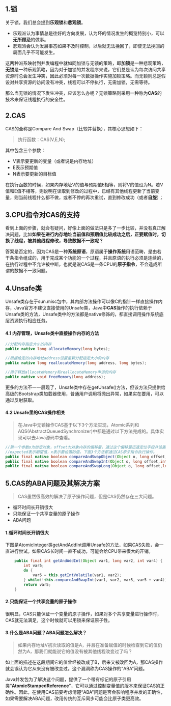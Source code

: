 ## 1.锁
关于锁，我们总会提到**乐观锁**和**悲观锁**。
- 乐观派认为事情总是往好的方向发展，认为坏的情况发生的概览特别小，可以**无所顾忌**的做事。
- 悲观派会认为发展事态如果不及时控制，以后就无法挽回了，即使无法挽回的局面几乎不可能发生。

这两种派系映射到并发编程中就如同加锁与无锁的策略，即**加锁**是一种悲观策略，**无锁**是一种乐观策略，因为对于加锁的并发程序来说，它们总是认为每次访问共享资源时总会发生冲突，因此必须对每一次数据操作实施加锁策略。而无锁则总是假设对共享资源的访问没有冲突，线程可以不停执行，无需加锁，无需等待。

那么当无锁的情况下发生冲突，应该怎么办呢？无锁策略则采用一种称为**CAS**的技术来保证线程执行的安全性。

## 2.CAS
CAS的全称是Compare And Swap（比较并替换），其核心思想如下：
> 执行函数：CAS(V,E,N);

其中包含三个参数：
- V表示要更新的变量（或者说是内存地址）
- E表示预期值
- N表示要更新的目标值


在执行函数的时候，如果内存地址V的值与预期值E相等，则将V的值设为N。若V值和E值不相等，则说明在读取到修改的过程中，已经有其他线程更新了当前变量，则当前线程什么都不做，或者不停的再次重试，直到修改成功（或者**自旋**）；

## 3.CPU指令对CAS的支持

看到上面的步骤，就会有疑问，好像上面的做法只是多了一步比较，并没有真正解决问题，比如**如果在进行内存地址当前值和预期值比较成功之后，正要赋值时，切换了线程，被其他线程修改，导致数据不一致呢？**

答案是否定的，因为CAS是一种**系统原语**，原语属于**操作系统**用语范畴，是由若干条指令组成的，用于完成某个功能的一个过程，并且原语的执行必须是连续的，在执行过程中不允许被中断，也就是说CAS是一条CPU的**原子指令**，不会造成所谓的数据不一致问题。


## 4.Unsafe类
Unsafe类存在于sun.misc包中，其内部方法操作可以像C的指针一样直接操作内存，Java官方不建议直接使用的Unsafe类，Java中**CAS**操作的执行依赖于Unsafe类的方法，Unsafe类中的方法都是native修饰的，都直接调用操作系统底层资源执行相应任务。

#### 4.1 内存管理，Unsafe类中直接操作内存的方法
```java
//分配内存指定大小的内存
public native long allocateMemory(long bytes);

//根据给定的内存地址address设置重新分配指定大小的内存
public native long reallocateMemory(long address, long bytes);

//用于释放allocateMemory和reallocateMemory申请的内存
public native void freeMemory(long address);
```

更多的方法不一一展现了，Unsafe类中存在getUnsafe()方法，但该方法只提供给高级的Bootstrap类加载器使用，普通用户调用将抛出异常，如果实在要用，可以通过反射获取。

#### 4.2 Unsafe里的CAS操作相关 
>在Java中无锁操作CAS基于以下3个方法实现，Atomic系列和AQS(AbstractQueuedSynchronizer)中都是通过以下方法完成的。具体实现可以去Java源码中查看。

```java
//第一个参数o为给定对象，offset为对象内存的偏移量，通过这个偏移量迅速定位字段并设置或获取该字段的值，
//expected表示期望值，x表示要设置的值，下面3个方法都通过CAS原子指令执行操作。
public final native boolean compareAndSwapObject(Object o, long offset,Object expected, Object x);                                                                                                  
public final native boolean compareAndSwapInt(Object o, long offset,int expected,int x);
public final native boolean compareAndSwapLong(Object o, long offset,long expected,long x);
```

## 5.CAS的ABA问题及其解决方案
> CAS虽然很高效的解决了原子操作问题，但是CAS仍然存在三大问题。
- 循环时间长开销很大
- 只能保证一个共享变量的原子操作
- ABA问题

#### 1.循环时间长开销很大
下图是AtomicInteger类getAndAddInt调用Unsafe的方法，如果CAS失败，会一直进行尝试。如果CAS长时间一直不成功，可能会给CPU带来很大的开销。
```java
    public final int getAndAddInt(Object var1, long var2, int var4) {
        int var5;
        do {
            var5 = this.getIntVolatile(var1, var2);
        } while(!this.compareAndSwapInt(var1, var2, var5, var5 + var4));
        return var5;
    }
```
#### 2.只能保证一个共享变量的原子操作
很明显，CAS只能保证一个变量的原子操作，如果对多个共享变量进行操作时，CAS就无法满足，这个时候就可以用锁来保证原子性。

#### 3.什么是ABA问题？ABA问题怎么解决？
> 如果内存地址V初次读取的值是A，并且在准备赋值的时候检查到它的值仍然为A，那我们就能说它的值没有被其他线程改变过了吗？

如上面的描述在这段期间它的值曾经被改成了B，后来又被改回为A，那CAS操作就会误认为它从来没有被改变过。这个漏洞称为CAS操作的“ABA”问题。

Java并发包为了解决这个问题，提供了一个带有标记的原子引用类“**AtomicStampedReference**”，它可以通过控制变量值的版本来保证CAS的正确性。因此，在使用CAS前要考虑清楚“ABA”问题是否会影响程序并发的正确性，如果需要解决ABA问题，改用传统的互斥同步可能会比原子类更高效。
